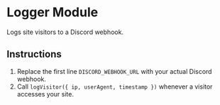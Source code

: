 # Logger Module

Logs site visitors to a Discord webhook.

## Instructions

1. Replace the first line `DISCORD_WEBHOOK_URL` with your actual Discord webhook.
2. Call `logVisitor({ ip, userAgent, timestamp })` whenever a visitor accesses your site.
